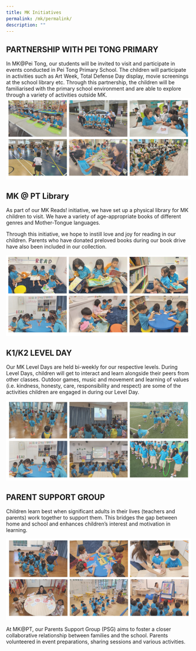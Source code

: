 ```yaml
---
title: MK Initiatives
permalink: /mk/permalink/
description: ""
---
```

## PARTNERSHIP WITH PEI TONG PRIMARY


In MK@Pei Tong, our students will be invited to visit and participate in events conducted in Pei Tong Primary School. The children will participate in activities such as Art Week, Total Defense Day display, movie screenings at the school library etc. Through this partnership, the children will be familiarised with the primary school environment and are able to explore through a variety of activities outside MK.
![](/images/MK@Pei%20Tong/partnership%20with%20pei%20tong%20primary.jpg)


## MK @ PT Library

As part of our MK Reads! initiative, we have set up a physical library for MK children to visit. We have a variety of age-appropriate books of different genres and Mother-Tongue languages. 

Through this initiative, we hope to instill love and joy for reading in our children. Parents who have donated preloved books during our book drive have also been included in our collection.

![](/images/MK@Pei%20Tong/mk@pt%20library.jpg)

## K1/K2 LEVEL DAY

Our MK Level Days are held bi-weekly for our respective levels. During Level Days, children will get to interact and learn alongside their peers from other classes. Outdoor games, music and movement and learning of values (i.e. kindness, honesty, care, responsibility and respect) are some of the activities children are engaged in during our Level Day.

![](/images/MK@Pei%20Tong/k1%20k2%20level%20day.jpg)

## PARENT SUPPORT GROUP


Children learn best when significant adults in their lives (teachers and parents) work together to support them. This bridges the gap between home and school and enhances children’s interest and motivation in learning. 

  ![](/images/MK@Pei%20Tong/parents%20support%20group%20(psg).jpg)

At MK@PT, our Parents Support Group (PSG) aims to foster a closer collaborative relationship between families and the school. Parents volunteered in event preparations, sharing sessions and various activities.

